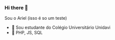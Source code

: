 ### Hi there 👋
Sou o Ariel (isso é so um teste)

- 🔭 Sou estudante do Colégio Universitário Unidavi
- 🌱 PHP, JS, SQL
